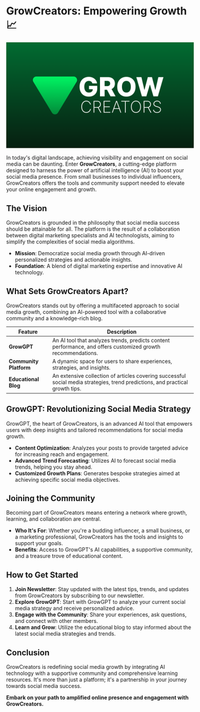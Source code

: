 # GrowCreators: Empowering Growth 📈

![GrowCreators Banner](./growcreators-banner.png)

In today's digital landscape, achieving visibility and engagement on social media can be daunting. Enter **GrowCreators**, a cutting-edge platform designed to harness the power of artificial intelligence (AI) to boost your social media presence. From small businesses to individual influencers, GrowCreators offers the tools and community support needed to elevate your online engagement and growth.

## The Vision

GrowCreators is grounded in the philosophy that social media success should be attainable for all. The platform is the result of a collaboration between digital marketing specialists and AI technologists, aiming to simplify the complexities of social media algorithms.

- **Mission**: Democratize social media growth through AI-driven personalized strategies and actionable insights.
- **Foundation**: A blend of digital marketing expertise and innovative AI technology.

## What Sets GrowCreators Apart?

GrowCreators stands out by offering a multifaceted approach to social media growth, combining an AI-powered tool with a collaborative community and a knowledge-rich blog.

| Feature             | Description |
|---------------------|-------------|
| **GrowGPT**         | An AI tool that analyzes trends, predicts content performance, and offers customized growth recommendations. |
| **Community Platform** | A dynamic space for users to share experiences, strategies, and insights. |
| **Educational Blog**| An extensive collection of articles covering successful social media strategies, trend predictions, and practical growth tips. |

## GrowGPT: Revolutionizing Social Media Strategy

GrowGPT, the heart of GrowCreators, is an advanced AI tool that empowers users with deep insights and tailored recommendations for social media growth.

- **Content Optimization**: Analyzes your posts to provide targeted advice for increasing reach and engagement.
- **Advanced Trend Forecasting**: Utilizes AI to forecast social media trends, helping you stay ahead.
- **Customized Growth Plans**: Generates bespoke strategies aimed at achieving specific social media objectives.

## Joining the Community

Becoming part of GrowCreators means entering a network where growth, learning, and collaboration are central.

- **Who It's For**: Whether you're a budding influencer, a small business, or a marketing professional, GrowCreators has the tools and insights to support your goals.
- **Benefits**: Access to GrowGPT's AI capabilities, a supportive community, and a treasure trove of educational content.

## How to Get Started

1. **Join Newsletter**: Stay updated with the latest tips, trends, and updates from GrowCreators by subscribing to our newsletter.
2. **Explore GrowGPT**: Start with GrowGPT to analyze your current social media strategy and receive personalized advice.
3. **Engage with the Community**: Share your experiences, ask questions, and connect with other members.
4. **Learn and Grow**: Utilize the educational blog to stay informed about the latest social media strategies and trends.

## Conclusion

GrowCreators is redefining social media growth by integrating AI technology with a supportive community and comprehensive learning resources. It's more than just a platform; it's a partnership in your journey towards social media success.

**Embark on your path to amplified online presence and engagement with GrowCreators.**
